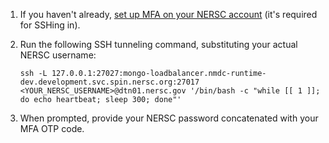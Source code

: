 1. If you haven't already, [set up MFA on your NERSC account](https://docs.nersc.gov/connect/mfa/)
   (it's required for SSHing in).
1. Run the following SSH tunneling command, substituting your actual NERSC username:

   ```ssh -L 127.0.0.1:27027:mongo-loadbalancer.nmdc-runtime-dev.development.svc.spin.nersc.org:27017 <YOUR_NERSC_USERNAME>@dtn01.nersc.gov '/bin/bash -c "while [[ 1 ]]; do echo heartbeat; sleep 300; done"'```

1. When prompted, provide your NERSC password concatenated with your MFA OTP code.
